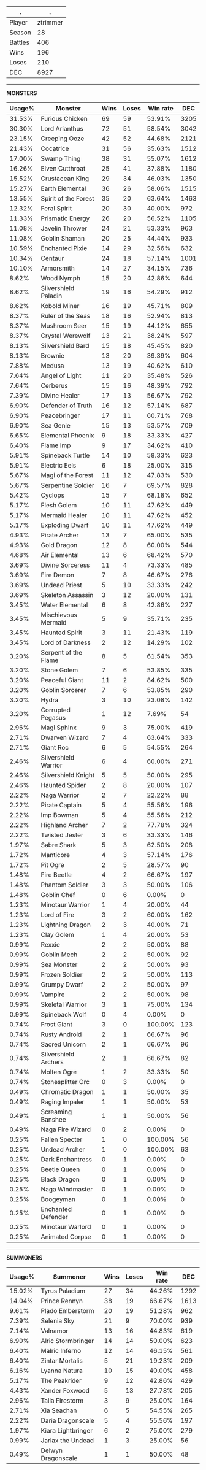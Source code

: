 .|.
|-|-
Player|ztrimmer
Season|28
Battles|406
Wins|196
Loses|210
DEC|8927

---
**MONSTERS**

Usage%|Monster|Wins|Loses|Win rate|DEC|
-|-|-|-|-|-|
31.53%|Furious Chicken|69|59|53.91%|3205|
30.30%|Lord Arianthus|72|51|58.54%|3042|
23.15%|Creeping Ooze|42|52|44.68%|2121|
21.43%|Cocatrice|31|56|35.63%|1512|
17.00%|Swamp Thing|38|31|55.07%|1612|
16.26%|Elven Cutthroat|25|41|37.88%|1180|
15.52%|Crustacean King|29|34|46.03%|1350|
15.27%|Earth Elemental|36|26|58.06%|1515|
13.55%|Spirit of the Forest|35|20|63.64%|1463|
12.32%|Feral Spirit|20|30|40.00%|972|
11.33%|Prismatic Energy|26|20|56.52%|1105|
11.08%|Javelin Thrower|24|21|53.33%|963|
11.08%|Goblin Shaman|20|25|44.44%|933|
10.59%|Enchanted Pixie|14|29|32.56%|632|
10.34%|Centaur|24|18|57.14%|1001|
10.10%|Armorsmith|14|27|34.15%|736|
8.62%|Wood Nymph|15|20|42.86%|644|
8.62%|Silvershield Paladin|19|16|54.29%|912|
8.62%|Kobold Miner|16|19|45.71%|809|
8.37%|Ruler of the Seas|18|16|52.94%|813|
8.37%|Mushroom Seer|15|19|44.12%|655|
8.37%|Crystal Werewolf|13|21|38.24%|597|
8.13%|Silvershield Bard|15|18|45.45%|820|
8.13%|Brownie|13|20|39.39%|604|
7.88%|Medusa|13|19|40.62%|610|
7.64%|Angel of Light|11|20|35.48%|526|
7.64%|Cerberus|15|16|48.39%|792|
7.39%|Divine Healer|17|13|56.67%|792|
6.90%|Defender of Truth|16|12|57.14%|687|
6.90%|Peacebringer|17|11|60.71%|768|
6.90%|Sea Genie|15|13|53.57%|709|
6.65%|Elemental Phoenix|9|18|33.33%|427|
6.40%|Flame Imp|9|17|34.62%|410|
5.91%|Spineback Turtle|14|10|58.33%|623|
5.91%|Electric Eels|6|18|25.00%|315|
5.67%|Magi of the Forest|11|12|47.83%|530|
5.67%|Serpentine Soldier|16|7|69.57%|828|
5.42%|Cyclops|15|7|68.18%|652|
5.17%|Flesh Golem|10|11|47.62%|449|
5.17%|Mermaid Healer|10|11|47.62%|452|
5.17%|Exploding Dwarf|10|11|47.62%|449|
4.93%|Pirate Archer|13|7|65.00%|535|
4.93%|Gold Dragon|12|8|60.00%|544|
4.68%|Air Elemental|13|6|68.42%|570|
3.69%|Divine Sorceress|11|4|73.33%|485|
3.69%|Fire Demon|7|8|46.67%|276|
3.69%|Undead Priest|5|10|33.33%|242|
3.69%|Skeleton Assassin|3|12|20.00%|131|
3.45%|Water Elemental|6|8|42.86%|227|
3.45%|Mischievous Mermaid|5|9|35.71%|235|
3.45%|Haunted Spirit|3|11|21.43%|119|
3.45%|Lord of Darkness|2|12|14.29%|102|
3.20%|Serpent of the Flame|8|5|61.54%|353|
3.20%|Stone Golem|7|6|53.85%|335|
3.20%|Peaceful Giant|11|2|84.62%|500|
3.20%|Goblin Sorcerer|7|6|53.85%|290|
3.20%|Hydra|3|10|23.08%|142|
3.20%|Corrupted Pegasus|1|12|7.69%|54|
2.96%|Magi Sphinx|9|3|75.00%|419|
2.71%|Dwarven Wizard|7|4|63.64%|333|
2.71%|Giant Roc|6|5|54.55%|264|
2.46%|Silvershield Warrior|6|4|60.00%|271|
2.46%|Silvershield Knight|5|5|50.00%|295|
2.46%|Haunted Spider|2|8|20.00%|107|
2.22%|Naga Warrior|2|7|22.22%|88|
2.22%|Pirate Captain|5|4|55.56%|196|
2.22%|Imp Bowman|5|4|55.56%|212|
2.22%|Highland Archer|7|2|77.78%|324|
2.22%|Twisted Jester|3|6|33.33%|146|
1.97%|Sabre Shark|5|3|62.50%|208|
1.72%|Manticore|4|3|57.14%|176|
1.72%|Pit Ogre|2|5|28.57%|90|
1.48%|Fire Beetle|4|2|66.67%|197|
1.48%|Phantom Soldier|3|3|50.00%|106|
1.48%|Goblin Chef|0|6|0.00%|0|
1.23%|Minotaur Warrior|1|4|20.00%|44|
1.23%|Lord of Fire|3|2|60.00%|162|
1.23%|Lightning Dragon|2|3|40.00%|71|
1.23%|Clay Golem|1|4|20.00%|53|
0.99%|Rexxie|2|2|50.00%|88|
0.99%|Goblin Mech|2|2|50.00%|92|
0.99%|Sea Monster|2|2|50.00%|93|
0.99%|Frozen Soldier|2|2|50.00%|113|
0.99%|Grumpy Dwarf|2|2|50.00%|97|
0.99%|Vampire|2|2|50.00%|98|
0.99%|Skeletal Warrior|3|1|75.00%|134|
0.99%|Spineback Wolf|0|4|0.00%|0|
0.74%|Frost Giant|3|0|100.00%|123|
0.74%|Rusty Android|2|1|66.67%|96|
0.74%|Sacred Unicorn|2|1|66.67%|96|
0.74%|Silvershield Archers|2|1|66.67%|82|
0.74%|Molten Ogre|1|2|33.33%|50|
0.74%|Stonesplitter Orc|0|3|0.00%|0|
0.49%|Chromatic Dragon|1|1|50.00%|35|
0.49%|Raging Impaler|1|1|50.00%|53|
0.49%|Screaming Banshee|1|1|50.00%|56|
0.49%|Naga Fire Wizard|0|2|0.00%|0|
0.25%|Fallen Specter|1|0|100.00%|56|
0.25%|Undead Archer|1|0|100.00%|63|
0.25%|Dark Enchantress|0|1|0.00%|0|
0.25%|Beetle Queen|0|1|0.00%|0|
0.25%|Black Dragon|0|1|0.00%|0|
0.25%|Naga Windmaster|0|1|0.00%|0|
0.25%|Boogeyman|0|1|0.00%|0|
0.25%|Enchanted Defender|0|1|0.00%|0|
0.25%|Minotaur Warlord|0|1|0.00%|0|
0.25%|Animated Corpse|0|1|0.00%|0|

---
**SUMMONERS**

Usage%|Summoner|Wins|Loses|Win rate|DEC|
-|-|-|-|-|-|
15.02%|Tyrus Paladium|27|34|44.26%|1292|
14.04%|Prince Rennyn|38|19|66.67%|1613|
9.61%|Plado Emberstorm|20|19|51.28%|962|
7.39%|Selenia Sky|21|9|70.00%|939|
7.14%|Valnamor|13|16|44.83%|619|
6.90%|Alric Stormbringer|14|14|50.00%|623|
6.40%|Malric Inferno|12|14|46.15%|561|
6.40%|Zintar Mortalis|5|21|19.23%|209|
6.16%|Lyanna Natura|10|15|40.00%|458|
5.17%|The Peakrider|9|12|42.86%|429|
4.43%|Xander Foxwood|5|13|27.78%|205|
2.96%|Talia Firestorm|3|9|25.00%|164|
2.71%|Xia Seachan|6|5|54.55%|265|
2.22%|Daria Dragonscale|5|4|55.56%|197|
1.97%|Kiara Lightbringer|6|2|75.00%|279|
0.99%|Jarlax the Undead|1|3|25.00%|56|
0.49%|Delwyn Dragonscale|1|1|50.00%|48|
